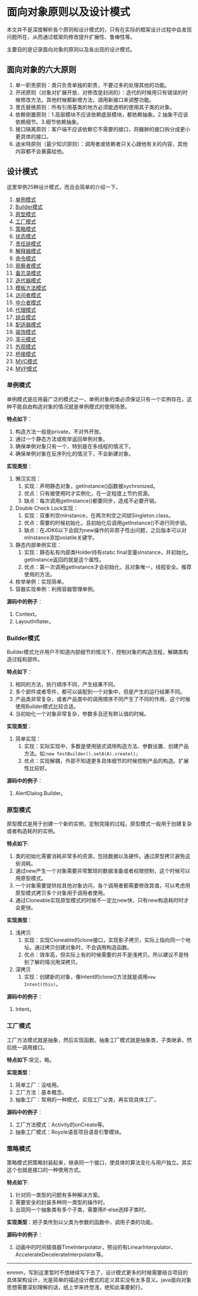 # 面向对象原则以及设计模式

本文并不是深度解析各个原则和设计模式的，只有在实际的框架设计过程中会发现问题所在，从而通过框架的修改提升扩展性、鲁棒性等。

主要目的是记录面向对象的原则以及各出现的设计模式。

## 面向对象的六大原则

1. 单一职责原则：类只负责单独的职责，不要过多的处理其他的功能。
2. 开闭原则（对象对扩展开放，对修改是封闭的）：迭代的时候用只有错误的时候修改方法，其他时候都新增方法，调用新接口来调整功能。
3. 里氏替换原则：所有引用基类的地方必须能透明的使用其子类的对象。
4. 依赖倒置原则：1.高层模块不应该依赖底层模块，都依赖抽象。2.抽象不应该依赖细节。3.细节依赖抽象。
5. 接口隔离原则：客户端不应该依赖它不需要的接口，将臃肿的接口拆分成更小更具体的接口。
6. 迪米特原则（最少知识原则）：调用者或依赖者只关心跟他有关的内容，其他内容都不会暴露给他。

## 设计模式

这里举例25种设计模式，而且会简单的介绍一下。

1. [单例模式](#单例模式)
2. [Builder模式](#builder模式)
3. [原型模式](#原型模式)
4. [工厂模式](#工厂模式)
5. [策略模式](#策略模式)
6. [状态模式](#状态模式)
7. [责任链模式](#责任链模式)
8. [解释器模式](#解释器模式)
9. [命令模式](#命令模式)
10. [观察者模式](#观察者模式)
11. [备忘录模式](#备忘录模式)
12. [迭代器模式](#迭代器模式)
13. [模板方法模式](#模板方法模式)
14. [访问者模式](#访问者模式)
15. [中介者模式](#中介者模式)
16. [代理模式](#代理模式)
17. [组合模式](#组合模式)
18. [配适器模式](#配适器模式)
19. [装饰模式](#装饰模式)
20. [享元模式](#享元模式)
21. [外观模式](#外观模式)
22. [桥接模式](#桥接模式)
23. [MVC模式](#mvc模式)
24. [MVP模式](#mvp模式)

### 单例模式

单例模式是应用最广泛的模式之一，单例对象的类必须保证只有一个实例存在。这种不能自由构造对象的情况就是单例模式的使用场景。

**特点如下**：
1. 构造方法一般是private，不对外开放。
2. 通过一个静态方法或枚举返回单例对象。
3. 确保单例对象只有一个，特别是在多线程的情况下。
4. 确保单例对象在反序列化的情况下，不会新建对象。

**实现类型**：
1. 懒汉实现：
	1. 实现：声明静态对象，getInstance()函数被sychronized。
	2. 优点：只有被使用时才实例化，在一定程度上节约资源。
	3. 缺点：每次调用getInstance()都要同步，造成不必要开销。
2. Double Check Lock实现：
	1. 实现：双重判空mInstance，在两次判空之间锁Singleton.class。
	2. 优点：需要的时候初始化，且初始化后调用getInstance()不进行同步锁。
	3. 缺点：在JDK6以下会因为new操作的非原子性出问题，之后版本可以对mInstance添加volatile关键字。
3. 静态内部单例实现：
	1. 实现：静态私有内部类Holder持有static final变量sInstance，并初始化。getInstance返回的就是这个属性。
	2. 优点：第一次调用getInstance才会初始化，且对象唯一，线程安全。推荐使用的方法。
4. 枚举单例：实现简单。
5. 容器实现单例：利用容器管理单例。

**源码中的例子**：
1. Context。
2. LayoutInflater。

### Builder模式

Builder模式允许用户不知道内部细节的情况下，控制对象的构造流程，解耦类构造过程和部件。

**特点如下**：
1. 相同的方法，执行顺序不同，产生结果不同。
2. 多个部件或者零件，都可以装配到一个对象中，但是产生的运行结果不同。
3. 产品类非常复杂，或者产品类中的调用顺序不同产生了不同的作用，这个时候使用Builder模式比较合适。
4. 当初始化一个对象非常复杂，参数多且还有默认值的时候。

**实现类型**：
1. 简单实现：
	1. 实现：实际实现中，多数是使用链式调用构造方法、参数设置、创建产品方法。如:`new TestBuilder().setA(A).create();`
	2. 优点：实现解耦，外部不知道更多具体细节的时候控制产品的构造。扩展性比较好。

**源码中的例子**：
1. AlertDialog.Builder。


### 原型模式

原型模式是用于创建一个新的实例，定制克隆的过程。原型模式一般用于创建复杂或者构造耗时的实例。

**特点如下**:
1. 类的初始化需要消耗非常多的资源，包括数据以及硬件。通过原型拷贝避免这些消耗。
2. 通过new产生一个对象需要非常繁琐的数据准备或者权限控制，这个时候可以用原型模式。
3. 一个对象需要提供给其他对象访问，各个调用者都需要修改其值，可以考虑用原型模式拷贝多个对象用于调用者使用。
4. 通过Cloneable实现原型模式的时候不一定比new快，只有new构造耗时时才会更快。

**实现类型**：
1. 浅拷贝
	1. 实现：实现Cloneable的clone接口，实现影子拷贝，实际上指向同一个地址。通过拷贝创建对象时，不会调用构造函数。
	2. 优点：效率高，但实际上有的时候需要的并不是浅拷贝。所以建议不是特别了解的情况用深拷贝。
2. 深拷贝
	1. 实现：创建新的对象，像Intent的clone()方法就是调用`new Intent(this)`。


**源码中的例子**：
1. Intent。


### 工厂模式

工厂方法模式就是抽象，然后实现函数。抽象工厂模式就是抽象类，子类继承，然后统一调用接口。

**特点如下**:常见，略。

**实现类型**：
1. 简单工厂：没啥用。
2. 工厂方法：基本概念。
3. 抽象工厂：常用的一种模式，实现工厂父类，再实现具体工厂。

**源码中的例子**：
1. 工厂方法模式：Activity的onCreate等。
2. 抽象工厂模式：Royole语音项目语音引擎模块。


### 策略模式

策略模式把策略封装起来，继承同一个接口，使具体的算法变化与用户独立。其实这个也就是接口的一种使用方式。

**特点如下**:
1. 针对同一类型的问题有多种解决方案。
2. 需要安全的封装多种同一类型的操作时。
3. 出现同一个抽象类有多个子类，需要用if-else选择子类时。

**实现类型**：把子类传到以父类为参数的函数中，调用子类的功能。

**源码中的例子**：
1. 动画中的时间插值器TimeInterpolator，预设的有LinearInterpolator、AccelerateDecelerateInterpolator等。


***
emmm，写到这里暂时不想继续写下去了，设计模式更多的时候需要结合项目的具体架构设计，光是简单的描述设计模式的定义其实没有太多意义。java面向对象思想需要深刻理解的话，纸上学来终觉浅，绝知此事要躬行。


